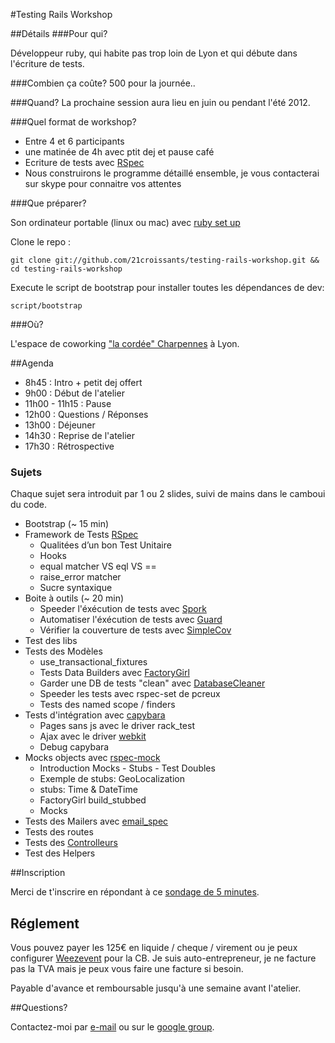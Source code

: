 #Testing Rails Workshop

##Détails
###Pour qui?

Développeur ruby, qui habite pas trop loin de Lyon et qui débute dans l'écriture de tests.

###Combien ça coûte?
500 pour la journée..

###Quand?
La prochaine session aura lieu en juin ou pendant l'été 2012.

###Quel format de workshop?

* Entre 4 et 6 participants
* une matinée de 4h avec ptit dej et pause café
* Ecriture de tests avec [RSpec](https://www.relishapp.com/rspec)
* Nous construirons le programme détaillé ensemble, je vous contacterai sur skype pour connaitre vos attentes

###Que préparer?

Son ordinateur portable (linux ou mac) avec [ruby set up](http://installfest.railsbridge.org/installfest/installfest)

Clone le repo :

`git clone git://github.com/21croissants/testing-rails-workshop.git && cd testing-rails-workshop`

Execute le script de bootstrap pour installer toutes les dépendances de dev:

`script/bootstrap`

###Où?

L'espace de coworking ["la cordée" Charpennes](http://www.la-cordee.net/l-espace/acces-detail-espace-charpennes) à Lyon.

##Agenda

* 8h45  : Intro + petit dej offert
* 9h00  : Début de l'atelier
* 11h00 - 11h15 : Pause
* 12h00 : Questions / Réponses
* 13h00 : Déjeuner
* 14h30 : Reprise de l'atelier
* 17h30 : Rétrospective

### Sujets

Chaque sujet sera introduit par 1 ou 2 slides, suivi de mains dans le camboui du code.

* Bootstrap (~ 15 min)
* Framework de Tests [RSpec](https://www.relishapp.com/rspec)
  * Qualitées d’un bon Test Unitaire
  * Hooks
  * equal matcher VS eql VS ==
  * raise_error matcher
  * Sucre syntaxique
* Boite à outils (~ 20 min)
  * Speeder l'éxécution de tests avec [Spork](https://github.com/sporkrb/spork) 
  * Automatiser l'éxécution de tests avec [Guard](https://github.com/guard/guard)
  * Vérifier la couverture de tests avec [SimpleCov](https://github.com/colszowka/simplecov)
* Test des libs
* Tests des Modèles
  * use_transactional_fixtures
  * Tests Data Builders avec [FactoryGirl](https://github.com/thoughtbot/factory_girl) 
  * Garder une DB de tests "clean" avec [DatabaseCleaner](https://github.com/bmabey/database_cleaner)
  * Speeder les tests avec rspec-set de pcreux
  * Tests des named scope / finders
* Tests d'intégration avec [capybara](https://github.com/jnicklas/capybara)
  * Pages sans js avec le driver rack_test
  * Ajax avec le driver [webkit](https://github.com/thoughtbot/capybara-webkit)
  * Debug capybara
* Mocks objects avec [rspec-mock](https://www.relishapp.com/rspec/rspec-mocks/docs)
  * Introduction Mocks - Stubs - Test Doubles
  * Exemple de stubs: GeoLocalization
  * stubs: Time & DateTime
  * FactoryGirl build_stubbed
  * Mocks
* Tests des Mailers avec [email_spec](https://github.com/bmabey/email-spec) 
* Tests des routes
* Tests des [Controlleurs](http://solnic.eu/2012/02/02/yes-you-should-write-controller-tests.html)
* Test des Helpers

##Inscription

Merci de t'inscrire en répondant à ce [sondage de 5 minutes](http://www.21croissants.com/tdd).

## Réglement

Vous pouvez payer les 125€ en liquide / cheque / virement ou je peux configurer [Weezevent](http://weezevent.com) pour la CB.
Je suis auto-entrepreneur, je ne facture pas la TVA mais je peux vous faire une facture si besoin.

Payable d'avance et remboursable jusqu'à une semaine avant l'atelier.

##Questions?

Contactez-moi par [e-mail](http://www.workingwithrails.com/person/6331-jean-michel-garnier/enquire/new) ou sur le [google group](https://groups.google.com/forum/?fromgroups#!forum/atelier-testing-rails).
